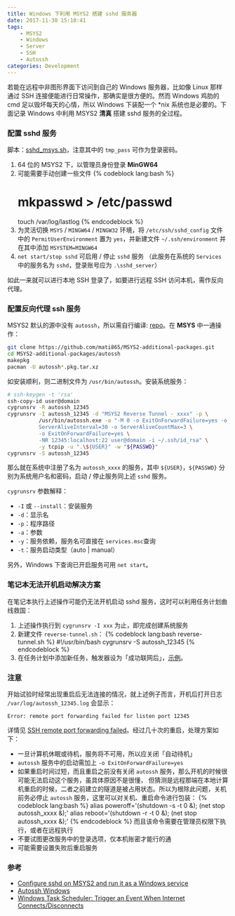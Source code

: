 ```yaml
---
title: Windows 下利用 MSYS2 搭建 sshd 服务器
date: 2017-11-30 15:10:41
tags:
    - MSYS2
    - Windows
    - Server
    - SSH
    - Autossh
categories: Development
---
```


若能在远程中非图形界面下访问到自己的 Windows 服务器，比如像 Linux 那样通过 SSH 连接便能进行日常操作，那确实是很方便的。然而 Windows 鸡肋的 cmd 足以毁坏每天的心情，所以 Windows 下装配一个 \*nix 系统也是必要的。下面记录 Windows 中利用 MSYS2 **清真** 搭建 sshd 服务的全过程。

<!-- more -->

### 配置 sshd 服务

脚本：[sshd_msys.sh][sshd-msys]，注意其中的 `tmp_pass` 可作为登录密码。

1. 64 位的 MSYS2 下，以管理员身份登录 **MinGW64**
1. 可能需要手动创建一些文件
   {% codeblock lang:bash %}
   # mkpasswd > /etc/passwd
   touch /var/log/lastlog
   {% endcodeblock %}
1. 为灵活切换 `MSYS` / `MINGW64` / `MINGW32` 环境，将 `/etc/ssh/sshd_config` 文件中的 `PermitUserEnvironment` 置为 `yes`，并新建文件 `~/.ssh/environment` 并在其中添加 `MSYSTEM=MINGW64`
1. `net start/stop sshd` 可启用 / 停止 `sshd` 服务
   （此服务在系统的 `Services` 中的服务名为 `sshd`，登录账号应为 `.\sshd_server`）

如此一来就可以进行本地 SSH 登录了，如要进行远程 SSH 访问本机，需作反向代理。

### 配置反向代理 ssh 服务

MSYS2 默认的源中没有 `autossh`，所以需自行编译: [repo][autossh-additional-pkgs-repo]。在 **MSYS**  中一通操作：

```bash
git clone https://github.com/mati865/MSYS2-additional-packages.git
cd MSYS2-additional-packages/autossh
makepkg
pacman -U autossh*.pkg.tar.xz
```

如安装顺利，则二进制文件为 `/usr/bin/autossh`。安装系统服务：

```bash
# ssh-keygen -t 'rsa'
ssh-copy-id user@domain
cygrunsrv -R autossh_12345
cygrunsrv -I autossh_12345 -d "MSYS2 Reverse Tunnel - xxxx" -p \
          /usr/bin/autossh.exe -a "-M 0 -o ExitOnForwardFailure=yes -o \
          ServerAliveInterval=30 -o ServerAliveCountMax=3 \
          -o ExitOnForwardFailure=yes \
          -NR 12345:localhost:22 user@domain -i ~/.ssh/id_rsa" \
          -y tcpip -u ".\${USER}" -w "${PASSWD}"
cygrunsrv -S autossh_12345
```

那么就在系统中注册了名为 `autossh_xxxx` 的服务，其中 `${USER}`，`${PASSWD}` 分别为系统用户名和密码，启动 / 停止服务同上述 `sshd` 服务。

`cygrunsrv` 参数解释：

- `-I` 或 `--install`：安装服务
- `-d`：显示名
- `-p`：程序路径
- `-a`：参数
- `-y`：服务依赖，服务名可直接在 `services.msc`查询
- `-t`：服务启动类型（auto | manual）

另外，Windows 下查询已开启服务可用 `net start`。

### 笔记本无法开机启动解决方案

在笔记本执行上述操作可能仍无法开机启动 sshd 服务，这时可以利用任务计划曲线救国：

1. 上述操作执行到 `cygrunsrv -I xxx` 为止，即完成创建系统服务
1. 新建文件 `reverse-tunnel.sh`：
   {% codeblock lang:bash reverse-tunnel.sh %}
   #!/usr/bin/bash
   cygrunsrv -S autossh_12345
   {% endcodeblock %}
1. 在任务计划中添加新任务，触发器设为「成功联网后」，[示例][task-schedule-reverse-sshd-tunnel]。

### 注意

开始试验时经常出现重启后无法连接的情况，就上述例子而言，开机后打开日志 `/var/log/autossh_12345.log` 会显示：

```
Error: remote port forwarding failed for listen port 12345
```

详情见 [SSH remote port forwarding failed][se-595323]。经过几十次的重启，处理方案如下：

- 一旦计算机休眠或待机，服务将不可用，所以应关闭「自动待机」
- `autossh` 服务中的启动需加上 `-o ExitOnForwardFailure=yes`
- 如果重启时间过短，而且重启之前没有关闭 `autossh` 服务，那么开机的时候很可能无法启动这个服务，虽具体原因不是很懂，  但猜测是远程那端在本地计算机重启的时候，二者之前建立的隧道是被占用状态。所以为根除此问题，关机前务必停止 `autossh` 服务，这里可以对关机、重启命令进行包装：
  {% codeblock lang:bash %}
  alias poweroff='(shutdown -s -t 0 &); (net stop autossh_xxxx &);'
  alias reboot='(shutdown -r -t 0 &); (net stop autossh_xxxx &);'
  {% endcodeblock %}
  而且该命令需要在管理员权限下执行，或者在远程执行
- 不要试图更改服务中的登录选项，仅本机账密才能行的通
- 可能需要设置失败后重启服务

### 参考

- [Configure sshd on MSYS2 and run it as a Windows service][gist-00ee]
- [Autossh Windows][autossh-windows]
- [Windows Task Scheduler: Trigger an Event When Internet Connects/Disconnects][task-schedule-trigger-tcp-ip]

[gist-00ee]: https://gist.github.com/samhocevar/00eec26d9e9988d080ac
[autossh-additional-pkgs-repo]: https://github.com/mati865/MSYS2-additional-packages
[autossh-windows]: https://support.chartio.com/docs/data-sources/autossh-windows
[sshd-msys]: /src/sshd_msys.sh
[task-schedule-reverse-sshd-tunnel]: /src/reverse-tunnel-sshd.xml
[se-595323]: https://serverfault.com/questions/595323/ssh-remote-port-forwarding-failed
[task-schedule-trigger-tcp-ip]: https://www.groovypost.com/howto/automatically-run-script-on-internet-connect-network-connection-drop
